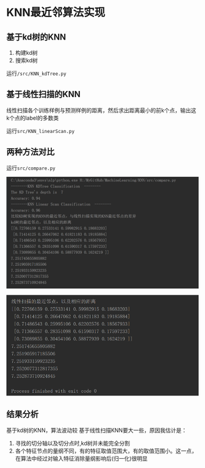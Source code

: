 # KNN最近邻算法实现

## 基于kd树的KNN

1. 构建kd树
2. 搜索kd树

运行`/src/KNN_kdTree.py`

## 基于线性扫描的KNN

线性扫描各个训练样例与预测样例的距离，然后求出距离最小的前k个点，输出这k个点的label的多数类

运行`src/KNN_linearScan.py`

## 两种方法对比

运行`src/compare.py`

![](./image/1.png)

![](./image/2.png)

## 结果分析

基于kd树的KNN，算法波动较 基于线性扫描KNN要大一些，原因我估计是：

1. 寻找的切分轴以及切分点时,kd树并未能完全分割
2. 各个特征节点的量纲不同，有的特征取值范围大，有的取值范围小。这一点，在算法中经过对输入特征消除量纲影响后(归一化)很明显
